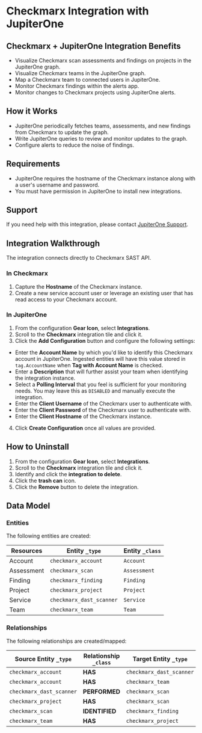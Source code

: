 # Checkmarx Integration with JupiterOne

## Checkmarx + JupiterOne Integration Benefits

- Visualize Checkmarx scan assessments and findings on projects in the JupiterOne graph.
- Visualize Checkmarx teams in the JupiterOne graph.
- Map a Checkmarx team to connected users in JupiterOne.
- Monitor Checkmarx findings within the alerts app.
- Monitor changes to Checkmarx projects using JupiterOne alerts.

## How it Works

- JupiterOne periodically fetches teams, assessments, and new findings from
  Checkmarx to update the graph.
- Write JupiterOne queries to review and monitor updates to the graph.
- Configure alerts to reduce the noise of findings.

## Requirements

- JupiterOne requires the hostname of the Checkmarx instance along with a user's
  username and password.
- You must have permission in JupiterOne to install new integrations.

## Support

If you need help with this integration, please contact
[JupiterOne Support](https://community.askj1.com).

## Integration Walkthrough

The integration connects directly to Checkmarx SAST API.

### In Checkmarx

1. Capture the **Hostname** of the Checkmarx instance.
2. Create a new service account user or leverage an existing user that has
   read access to your Checkmarx account.

### In JupiterOne

1. From the configuration **Gear Icon**, select **Integrations**.
2. Scroll to the **Checkmarx** integration tile and click it.
3. Click the **Add Configuration** button and configure the following settings:

- Enter the **Account Name** by which you'd like to identify this Checkmarx
  account in JupiterOne. Ingested entities will have this value stored in
  `tag.AccountName` when **Tag with Account Name** is checked.
- Enter a **Description** that will further assist your team when identifying
  the integration instance.
- Select a **Polling Interval** that you feel is sufficient for your monitoring
  needs. You may leave this as `DISABLED` and manually execute the integration.
- Enter the **Client Username** of the Checkmarx user to authenticate with.
- Enter the **Client Password** of the Checkmarx user to authenticate with.
- Enter the **Client Hostname** of the Checkmarx instance.

4. Click **Create Configuration** once all values are provided.

## How to Uninstall

1. From the configuration **Gear Icon**, select **Integrations**.
2. Scroll to the **Checkmarx** integration tile and click it.
3. Identify and click the **integration to delete**.
4. Click the **trash can** icon.
5. Click the **Remove** button to delete the integration.

<!-- {J1_DOCUMENTATION_MARKER_START} -->
<!--
********************************************************************************
NOTE: ALL OF THE FOLLOWING DOCUMENTATION IS GENERATED USING THE "j1-integration
document" COMMAND. DO NOT EDIT BY HAND! PLEASE SEE THE DEVELOPER DOCUMENTATION
FOR USAGE INFORMATION:

https://github.com/JupiterOne/sdk/blob/master/docs/integrations/development.md
********************************************************************************
-->

## Data Model

### Entities

The following entities are created:

| Resources  | Entity `_type`           | Entity `_class` |
| ---------- | ------------------------ | --------------- |
| Account    | `checkmarx_account`      | `Account`       |
| Assessment | `checkmarx_scan`         | `Assessment`    |
| Finding    | `checkmarx_finding`      | `Finding`       |
| Project    | `checkmarx_project`      | `Project`       |
| Service    | `checkmarx_dast_scanner` | `Service`       |
| Team       | `checkmarx_team`         | `Team`          |

### Relationships

The following relationships are created/mapped:

| Source Entity `_type`    | Relationship `_class` | Target Entity `_type`    |
| ------------------------ | --------------------- | ------------------------ |
| `checkmarx_account`      | **HAS**               | `checkmarx_dast_scanner` |
| `checkmarx_account`      | **HAS**               | `checkmarx_team`         |
| `checkmarx_dast_scanner` | **PERFORMED**         | `checkmarx_scan`         |
| `checkmarx_project`      | **HAS**               | `checkmarx_scan`         |
| `checkmarx_scan`         | **IDENTIFIED**        | `checkmarx_finding`      |
| `checkmarx_team`         | **HAS**               | `checkmarx_project`      |

<!--
********************************************************************************
END OF GENERATED DOCUMENTATION AFTER BELOW MARKER
********************************************************************************
-->
<!-- {J1_DOCUMENTATION_MARKER_END} -->
